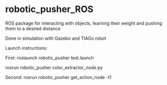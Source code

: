 # robotic_pusher_ROS
ROS package for interacting with objects, learning their weight and pushing them to a desired distance

Done in simulation with Gazebo and TIAGo robot

Launch instructions:

First:
roslaunch robotic_pusher test.launch

rosrun robotic_pusher color_extractor_node.py

Second:
rosrun robotic_pusher get_action_node -t1